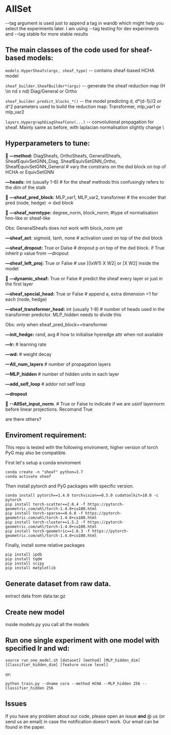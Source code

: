 # AllSet

 --tag argument is used just to append a tag in wandb which might help you select the experiments later.
 I am using  --tag testing for dev experiments and  --tag stable for more stable results


## The main classes of the code used for sheaf-based models:

`models.HyperSheafs(args, sheaf_type)` -- contains sheaf-based HCHA model  

`sheaf_builder.SheafBuilder*(args)` -- generate the sheaf reduction map (H \in nd x nd) Diag/General or Ortho 

`sheaf_builder.predict_blocks_*()` -- the model predicting d, d*(d-1)//2 or d^2 parameters used to build the reduction map: Transformer, mlp_var1 or mlp_var2 

`layers.HypergraphDiagSheafConv(...)` -- convolutional propagation for sheaf. Mainly same as before, with laplacian normalisation slightly change \\



## Hyperparameters to tune:
🔆 **—method:** DiagSheafs, OrthoSheafs, GeneralSheafs, SheafEquivSetGNN_Diag, SheafEquivSetGNN_Ortho, SheafEquivSetGNN_General           # vary the constrans on the dxd block on top of HCHA or EquivSetGNN 

**—heads:** int (usually 1-6)          # for the sheaf methods this confusingly refers to the dim of the stalk

🔆 **—sheaf_pred_block:** MLP_var1, MLP_var2, transformer          # the encoder that pred (node, hedge) → dxd block

🔆 **—sheaf_normtype:** degree_norm, block_norm;           #type of normalisation hnn-like or sheaf-like

Obs: GeneralSheafs does not work with block_norm yet

**—sheaf_act**: sigmoid, tanh, none          # activation used on top of the dxd block

**—sheaf_dropout:** True or Dalse         # dropout p on top of the dxd block. if True inherit p value from —dropout

**—sheaf_left_proj:** True or False          # use [(IxW1) X W2] or [X W2] inside the model 

🔆 **—dynamic_sheaf:** True or False          # predict the sheaf every layer or just in the first layer

**—sheaf_special_head:** True or False          # append a, extra dimension =1 for each (node, hedge)

**—sheaf_transformer_head:** int (usually 1-8)          # number of heads used in the transformer predictor. MLP_hidden needs to divide this

Obs: only when sheaf_pred_block==transformer

**—init_hedge:** rand, avg          # how to initialise hyeredge attr when not available

**—lr:**          # learning rate

**—wd:**          # weight decay

**—All_num_layers**          # number of propagation layers

**—MLP_hidden**          # number of hidden units in each layer

**—add_self_loop**          # addor not self loop

**—dropout**

🔆 **--AllSet_input_norm**.     # True or False to indicate if we are usinf layernorm before linear projections. Recomand True 

are there others?

## Enviroment requirement:
This repo is tested with the following enviroment, higher version of torch PyG may also be compatible. 

First let's setup a conda enviroment
```
conda create -n "sheaf" python=3.7
conda activate sheaf
```

Then install pytorch and PyG packages with specific version.
```
conda install pytorch==1.4.0 torchvision==0.5.0 cudatoolkit=10.0 -c pytorch
pip install torch-scatter==2.0.4 -f https://pytorch-geometric.com/whl/torch-1.4.0+cu100.html
pip install torch-sparse==0.6.0 -f https://pytorch-geometric.com/whl/torch-1.4.0+cu100.html
pip install torch-cluster==1.5.2 -f https://pytorch-geometric.com/whl/torch-1.4.0+cu100.html
pip install torch-geometric==1.6.3 -f https://pytorch-geometric.com/whl/torch-1.4.0+cu100.html
```
Finally, install some relative packages

```
pip install ipdb
pip install tqdm
pip install scipy
pip install matplotlib
```

## Generate dataset from raw data.

extract data from data.tar.gz 

## Create new model

inside models.py you call all the models

## Run one single experiment with one model with specified lr and wd: 
```
source run_one_model.sh [dataset] [method] [MLP_hidden_dim] [Classifier_hidden_dim] [feature noise level]
```

or:

```
python train.py --dname cora --method HCHA --MLP_hidden 256 --Classifier_hidden 256
```


## Issues
If you have any problem about our code, please open an issue **and** @ us (or send us an email) in case the notification doesn't work. Our email can be found in the paper.




